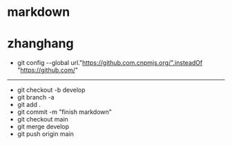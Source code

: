 # markdown
# **zhanghang**
- git config --global url."https://github.com.cnpmjs.org/".insteadOf "https://github.com/"
---
- git checkout -b develop
- git branch -a 
- git add .
- git commit -m "finish markdown"
- git checkout main
- git merge develop
- git push origin main
